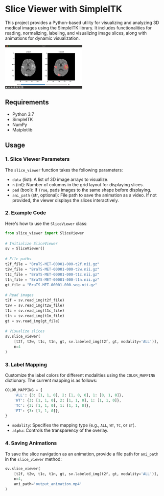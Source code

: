# Slice Viewer with SimpleITK

This project provides a Python-based utility for visualizing and analyzing 3D medical images using the SimpleITK library. It includes functionalities for reading, normalizing, labeling, and visualizing image slices, along with animations for dynamic visualization.

<img src="https://github.com/rightpunchChen/slice_viewer/blob/main/demo.png" width="50%">

## Requirements

- Python 3.7
- SimpleITK
- NumPy
- Matplotlib

## Usage
### 1. Slice Viewer Parameters
The `slice_viewer` function takes the following parameters:

- `data` (list): A list of 3D image arrays to visualize.
- `n` (int): Number of columns in the grid layout for displaying slices.
- `pad` (bool): If `True`, pads images to the same shape before displaying.
- `ani_path` (str, optional): File path to save the animation as a video. If not provided, the viewer displays the slices interactively.

### 2. Example Code
Here's how to use the `SliceViewer` class:

```python
from slice_viewer import SliceViewer

# Initialize SliceViewer
sv = SliceViewer()

# File paths
t2f_file = "BraTS-MET-00001-000-t2f.nii.gz"
t2w_file = "BraTS-MET-00001-000-t2w.nii.gz"
t1c_file = "BraTS-MET-00001-000-t1c.nii.gz"
t1n_file = "BraTS-MET-00001-000-t1n.nii.gz"
gt_file = "BraTS-MET-00001-000-seg.nii.gz"

# Read images
t2f = sv.read_img(t2f_file)
t2w = sv.read_img(t2w_file)
t1c = sv.read_img(t1c_file)
t1n = sv.read_img(t1n_file)
gt = sv.read_img(gt_file)

# Visualize slices
sv.slice_viewer(
    [t2f, t2w, t1c, t1n, gt, sv.labeled_img(t2f, gt, modality='ALL')],
    n=4
)
```
### 3. Label Mapping
Customize the label colors for different modalities using the `COLOR_MAPPING` dictionary. The current mapping is as follows:

```python
COLOR_MAPPING = {
    'ALL': {3: [1, 1, 0], 2: [1, 0, 0], 1: [0, 1, 0]},
    'WT': {3: [1, 1, 0], 2: [1, 1, 0], 1: [1, 1, 0]},
    'TC': {3: [1, 1, 0], 1: [1, 1, 0]},
    'ET': {3: [1, 1, 0]},
}
```

- `modality`: Specifies the mapping type (e.g., `ALL`, `WT`, `TC`, or `ET`).
- `alpha`: Controls the transparency of the overlay.

### 4. Saving Animations
To save the slice navigation as an animation, provide a file path for `ani_path` in the `slice_viewer` method:

```python
sv.slice_viewer(
    [t2f, t2w, t1c, t1n, gt, sv.labeled_img(t2f, gt, modality='ALL')],
    n=4,
    ani_path='output_animation.mp4'
)
```
